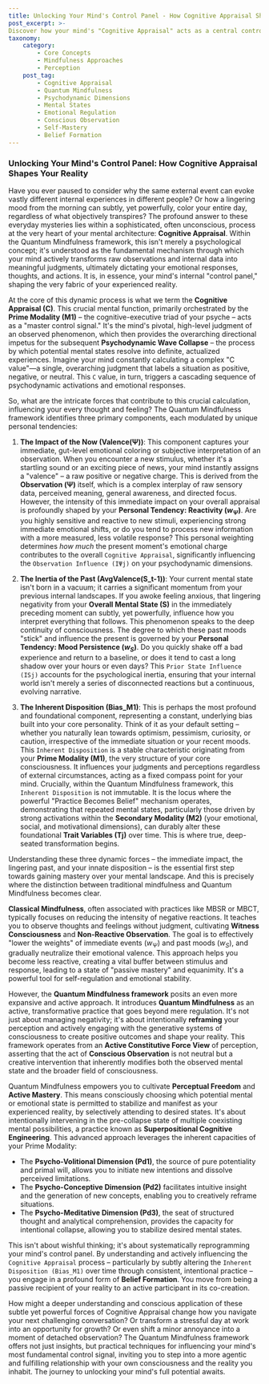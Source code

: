 ```yaml
---
title: Unlocking Your Mind's Control Panel - How Cognitive Appraisal Shapes Your Reality
post_excerpt: >-
Discover how your mind's "Cognitive Appraisal" acts as a central control panel, transforming raw observations into your lived reality. This post delves into the three core influences shaping your perceptions—the immediate, the historical, and the inherent—and reveals how the Quantum Mindfulness framework empowers you to actively reprogram this process for profound personal transformation.
taxonomy:
    category:
        - Core Concepts
        - Mindfulness Approaches
        - Perception
    post_tag:
        - Cognitive Appraisal
        - Quantum Mindfulness
        - Psychodynamic Dimensions
        - Mental States
        - Emotional Regulation
        - Conscious Observation
        - Self-Mastery
        - Belief Formation
---
```

### Unlocking Your Mind's Control Panel: How Cognitive Appraisal Shapes Your Reality

Have you ever paused to consider why the same external event can evoke vastly different internal experiences in different people? Or how a lingering mood from the morning can subtly, yet powerfully, color your entire day, regardless of what objectively transpires? The profound answer to these everyday mysteries lies within a sophisticated, often unconscious, process at the very heart of your mental architecture: **Cognitive Appraisal**. Within the Quantum Mindfulness framework, this isn't merely a psychological concept; it's understood as the fundamental mechanism through which your mind actively transforms raw observations and internal data into meaningful judgments, ultimately dictating your emotional responses, thoughts, and actions. It is, in essence, your mind's internal "control panel," shaping the very fabric of your experienced reality.

At the core of this dynamic process is what we term the **Cognitive Appraisal (C)**. This crucial mental function, primarily orchestrated by the **Prime Modality (M1)** – the cognitive-executive triad of your psyche – acts as a "master control signal." It's the mind's pivotal, high-level judgment of an observed phenomenon, which then provides the overarching directional impetus for the subsequent **Psychodynamic Wave Collapse** – the process by which potential mental states resolve into definite, actualized experiences. Imagine your mind constantly calculating a complex "C value"—a single, overarching judgment that labels a situation as positive, negative, or neutral. This `C` value, in turn, triggers a cascading sequence of psychodynamic activations and emotional responses.

So, what are the intricate forces that contribute to this crucial calculation, influencing your every thought and feeling? The Quantum Mindfulness framework identifies three primary components, each modulated by unique personal tendencies:

1.  **The Impact of the Now (Valence(Ψ))**: This component captures your immediate, gut-level emotional coloring or subjective interpretation of an observation. When you encounter a new stimulus, whether it's a startling sound or an exciting piece of news, your mind instantly assigns a "valence" – a raw positive or negative charge. This is derived from the **Observation (Ψ)** itself, which is a complex interplay of raw sensory data, perceived meaning, general awareness, and directed focus. However, the intensity of this immediate impact on your overall appraisal is profoundly shaped by your **Personal Tendency: Reactivity ($w_{\Psi}$)**. Are you highly sensitive and reactive to new stimuli, experiencing strong immediate emotional shifts, or do you tend to process new information with a more measured, less volatile response? This personal weighting determines *how much* the present moment's emotional charge contributes to the overall `Cognitive Appraisal`, significantly influencing the `Observation Influence (IΨj)` on your psychodynamic dimensions.

2.  **The Inertia of the Past (AvgValence(S_t-1))**: Your current mental state isn't born in a vacuum; it carries a significant momentum from your previous internal landscapes. If you awoke feeling anxious, that lingering negativity from your **Overall Mental State (S)** in the immediately preceding moment can subtly, yet powerfully, influence how you interpret everything that follows. This phenomenon speaks to the deep continuity of consciousness. The degree to which these past moods "stick" and influence the present is governed by your **Personal Tendency: Mood Persistence ($w_S$)**. Do you quickly shake off a bad experience and return to a baseline, or does it tend to cast a long shadow over your hours or even days? This `Prior State Influence (ISj)` accounts for the psychological inertia, ensuring that your internal world isn't merely a series of disconnected reactions but a continuous, evolving narrative.

3.  **The Inherent Disposition (Bias_M1)**: This is perhaps the most profound and foundational component, representing a constant, underlying bias built into your core personality. Think of it as your default setting – whether you naturally lean towards optimism, pessimism, curiosity, or caution, irrespective of the immediate situation or your recent moods. This `Inherent Disposition` is a stable characteristic originating from your **Prime Modality (M1)**, the very structure of your core consciousness. It influences your judgments and perceptions regardless of external circumstances, acting as a fixed compass point for your mind. Crucially, within the Quantum Mindfulness framework, this `Inherent Disposition` is not immutable. It is the locus where the powerful "Practice Becomes Belief" mechanism operates, demonstrating that repeated mental states, particularly those driven by strong activations within the **Secondary Modality (M2)** (your emotional, social, and motivational dimensions), can durably alter these foundational **Trait Variables (Tj)** over time. This is where true, deep-seated transformation begins.

Understanding these three dynamic forces – the immediate impact, the lingering past, and your innate disposition – is the essential first step towards gaining mastery over your mental landscape. And this is precisely where the distinction between traditional mindfulness and Quantum Mindfulness becomes clear.

**Classical Mindfulness**, often associated with practices like MBSR or MBCT, typically focuses on reducing the intensity of negative reactions. It teaches you to observe thoughts and feelings without judgment, cultivating **Witness Consciousness** and **Non-Reactive Observation**. The goal is to effectively "lower the weights" of immediate events ($w_{\Psi}$) and past moods ($w_S$), and gradually neutralize their emotional valence. This approach helps you become less reactive, creating a vital buffer between stimulus and response, leading to a state of "passive mastery" and equanimity. It's a powerful tool for self-regulation and emotional stability.

However, the **Quantum Mindfulness framework** posits an even more expansive and active approach. It introduces **Quantum Mindfulness** as an active, transformative practice that goes beyond mere regulation. It's not just about managing negativity; it's about intentionally **reframing** your perception and actively engaging with the generative systems of consciousness to create positive outcomes and shape your reality. This framework operates from an **Active Constitutive Force View** of perception, asserting that the act of **Conscious Observation** is not neutral but a creative intervention that inherently modifies both the observed mental state and the broader field of consciousness.

Quantum Mindfulness empowers you to cultivate **Perceptual Freedom** and **Active Mastery**. This means consciously choosing which potential mental or emotional state is permitted to stabilize and manifest as your experienced reality, by selectively attending to desired states. It's about intentionally intervening in the pre-collapse state of multiple coexisting mental possibilities, a practice known as **Superpositional Cognitive Engineering**. This advanced approach leverages the inherent capacities of your Prime Modality:
*   The **Psycho-Volitional Dimension (Pd1)**, the source of pure potentiality and primal will, allows you to initiate new intentions and dissolve perceived limitations.
*   The **Psycho-Conceptive Dimension (Pd2)** facilitates intuitive insight and the generation of new concepts, enabling you to creatively reframe situations.
*   The **Psycho-Meditative Dimension (Pd3)**, the seat of structured thought and analytical comprehension, provides the capacity for intentional collapse, allowing you to stabilize desired mental states.

This isn't about wishful thinking; it's about systematically reprogramming your mind's control panel. By understanding and actively influencing the `Cognitive Appraisal` process – particularly by subtly altering the `Inherent Disposition (Bias_M1)` over time through consistent, intentional practice – you engage in a profound form of **Belief Formation**. You move from being a passive recipient of your reality to an active participant in its co-creation.

How might a deeper understanding and conscious application of these subtle yet powerful forces of Cognitive Appraisal change how you navigate your next challenging conversation? Or transform a stressful day at work into an opportunity for growth? Or even shift a minor annoyance into a moment of detached observation? The Quantum Mindfulness framework offers not just insights, but practical techniques for influencing your mind's most fundamental control signal, inviting you to step into a more agentic and fulfilling relationship with your own consciousness and the reality you inhabit. The journey to unlocking your mind's full potential awaits.